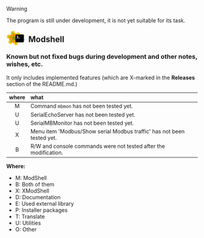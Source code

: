 > [!WARNING]
> The program is still under development, it is not yet suitable for its task.  
>

<img align="left" style="float: left; margin: 0 10px 0 0;" alt="ModShell icon" src="desktop/modshell.png">   

## Modshell

### Known but not fixed bugs during development and other notes, wishes, etc.

It only includes implemented features (which are X-marked in the **Releases** 
section of the README.md.)  

|where|what                                                                    |
|:---:|:-----------------------------------------------------------------------|
|  M  |Command `mbmon` has not been tested yet.                                |
|  U  |SerialEchoServer has not been tested yet.                               |
|  U  |SerialMBMonitor has not been tested yet.                                |
|  X  |Menu item 'Modbus/Show serial Modbus traffic' has not been tested yet.  |
|  B  |R/W and console commands were not tested after the modification.        |

**Where:**
  - M: ModShell
  - B: Both of them
  - X: XModShell
  - D: Documentation
  - E: Used external library
  - P: Installer packages
  - T: Translate
  - U: Utilities
  - O: Other
